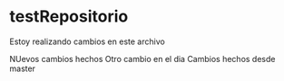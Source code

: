 # testRepositorio
Estoy realizando cambios en este archivo 


NUevos cambios hechos
Otro cambio en el dia
Cambios hechos desde master

